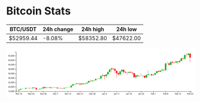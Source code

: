 # Bitcoin Stats

BTC/USDT|24h change|24h high|24h low|
|---|---|---|---|
|$52959.44|-8.08%|$58352.80|$47622.00|

<img src="./chart.svg">
